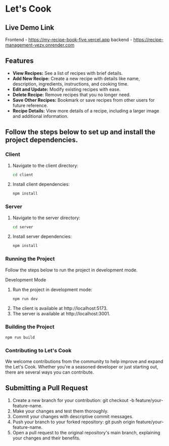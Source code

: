 # Let's Cook

## Live Demo Link
Frontend - https://my-recipe-book-five.vercel.app
backend - https://recipe-management-vezv.onrender.com


## Features

- **View Recipes:** See a list of recipes with brief details.
- **Add New Recipe:** Create a new recipe with details like name, description, ingredients, instructions, and cooking time.
- **Edit and Update:** Modify existing recipes with ease.
- **Delete Recipe:** Remove recipes that you no longer need.
- **Save Other Recipes:** Bookmark or save recipes from other users for future reference.
- **Recipe Details:** View more details of a recipe, including a larger image and additional information.


## Follow the steps below to set up and install the project dependencies.

### Client

1. Navigate to the client directory:
   ```bash
   cd client
2. Install client dependencies:
   ```bash
   npm install

### Server

1. Navigate to the server directory:
   ```bash
   cd server
2. Install server dependencies:
   ```bash
   npm install

### Running the Project
Follow the steps below to run the project in development mode.

Development Mode

1. Run the project in development mode:
   ```bash
   npm run dev
   
2. The client is available at http://localhost:5173.
3. The server is available at http://localhost:3001.

### Building the Project
   ```bash
   npm run build
```

### Contributing to Let's Cook

We welcome contributions from the community to help improve and expand the Let's Cook. Whether you're a seasoned developer or just starting out, there are several ways you can contribute.



## Submitting a Pull Request

<ol>
    <li>
    Create a new branch for your contribution: git checkout -b feature/your-feature-name.
    </li>
    <li>Make your changes and test them thoroughly.</li>
    <li>Commit your changes with descriptive commit messages.</li>
    <li>Push your branch to your forked repository: git push origin feature/your-feature-name.</li>
    <li>Open a pull request to the original repository's main branch, explaining your changes and their benefits.</li>
</ol>
